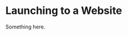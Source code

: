[title]: # (Launching to a Website)
[tags]: # (XXX)
[priority]: # (4619)
# Launching to a Website
Something here.
